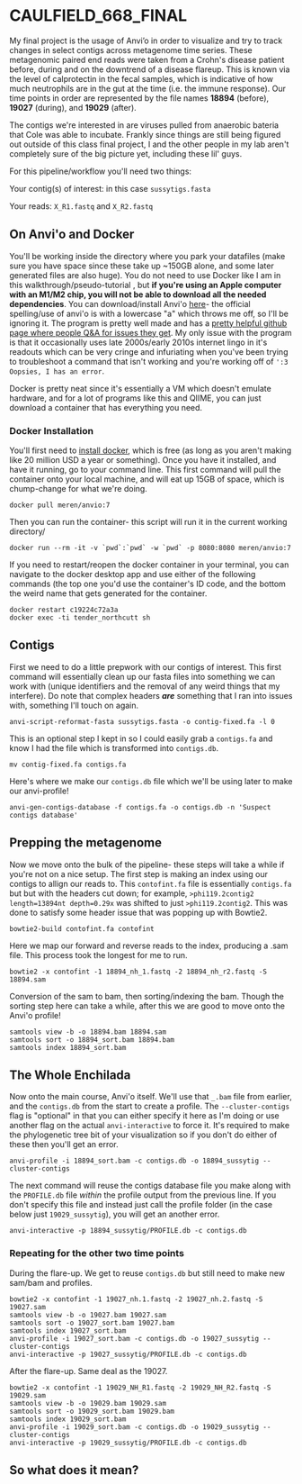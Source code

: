 # CAULFIELD_668_FINAL

My final project is the usage of Anvi’o in order to visualize and try to track changes in select contigs across metagenome time series. These metagenomic paired end reads were taken from a Crohn's disease patient before, during and on the downtrend of a disease flareup. This is known via the level of calprotectin in the fecal samples, which is indicative of how much neutrophils are in the gut at the time (i.e. the immune response). Our time points in order are represented by the file names **18894** (before), **19027** (during), and **19029** (after).

The contigs we're interested in are viruses pulled from anaerobic bateria that Cole was able to incubate. Frankly since things are still being figured out outside of this class final project, I and the other people in my lab aren't completely sure of the big picture yet, including these lil' guys.

For this pipeline/workflow you'll need two things:

Your contig(s) of interest: in this case ```sussytigs.fasta``` 

Your reads: ```X_R1.fastq``` and ```X_R2.fastq``` 



## On Anvi'o and Docker
You'll be working inside the directory where you park your datafiles (make sure you have space since these take up ~150GB alone, and some later generated files are also huge). You do not need to use Docker like I am in this walkthrough/pseudo-tutorial , but **if you're using an Apple computer with an M1/M2 chip, you will not be able to download all the needed dependencies**. You can download/install Anvi'o [here](https://anvio.org/install/)- the official spelling/use of anvi'o is with a lowercase "a" which throws me off, so I'll be ignoring it. The program is pretty well made and has a [pretty helpful github page where people Q&A for issues they get](https://github.com/merenlab/anvio/issues/). My only issue with the program is that it occasionally uses late 2000s/early 2010s internet lingo in it's readouts which can be very cringe and infuriating when you've been trying to troubleshoot a command that isn't working and you're working off of  ```':3 Oopsies, I has an error```.

Docker is pretty neat since it's essentially a VM which doesn't emulate hardware, and for a lot of programs like this and QIIME, you can just download a container that has everything you need.

### Docker Installation
You'll first need to [install docker](https://www.docker.com/get-started/), which is free (as long as you aren't making like 20 million USD a year or something). Once you have it installed, and have it running, go to your command line. This first command will pull the container onto your local machine, and will eat up 15GB of space, which is chump-change for what we're doing.
```
docker pull meren/anvio:7
```
Then you can run the container- this script will run it in the current working directory/
```
docker run --rm -it -v `pwd`:`pwd` -w `pwd` -p 8080:8080 meren/anvio:7
```
If you need to restart/reopen the docker container in your terminal, you can navigate to the docker desktop app and use either of the following commands (the top one you'd use the container's ID code, and the bottom the weird name that gets generated for the container.
```
docker restart c19224c72a3a 
docker exec -ti tender_northcutt sh
```

## Contigs

First we need to do a little prepwork with our contigs of interest. This first command will essentially clean up our fasta files into something we can work with (unique identifiers and the removal of any weird things that my interfere). Do note that complex headers ***are*** something that I ran into issues with, something I'll touch on again.
```
anvi-script-reformat-fasta sussytigs.fasta -o contig-fixed.fa -l 0 
```
This is an optional step I kept in so I could easily grab a ```contigs.fa``` and know I had the file which is transformed into ```contigs.db```.
```
mv contig-fixed.fa contigs.fa
```
Here's where we make our ```contigs.db``` file which we'll be using later to make our anvi-profile!
```
anvi-gen-contigs-database -f contigs.fa -o contigs.db -n 'Suspect contigs database'
```


## Prepping the metagenome

Now we move onto the bulk of the pipeline- these steps will take a while if you're not on a nice setup. The first step is making an index using our contigs to allign our reads to. This ```contofint.fa``` file is essentially ```contigs.fa``` but but with the headers cut down; for example, ```>phi119.2contig2 length=13894nt depth=0.29x``` was shifted to just ```>phi119.2contig2```. This was done to satisfy some header issue that was popping up with Bowtie2.

```
bowtie2-build contofint.fa contofint
```
Here we map our forward and reverse reads to the index, producing a .sam file. This process took the longest for me to run. 
```
bowtie2 -x contofint -1 18894_nh_1.fastq -2 18894_nh_r2.fastq -S 18894.sam
```
Conversion of the sam to bam, then sorting/indexing the bam. Though the sorting step here can take a while, after this we are good to move onto the Anvi'o profile!
```
samtools view -b -o 18894.bam 18894.sam 
samtools sort -o 18894_sort.bam 18894.bam 
samtools index 18894_sort.bam
```


## The Whole Enchilada
Now onto the main course, Anvi'o itself. We'll use that ```_.bam``` file from earlier, and the ```contigs.db``` from the start to create a profile. The ```--cluster-contigs``` flag is "optional" in that you can either specify it here as I'm doing or use another flag on the actual ```anvi-interactive``` to force it. It's required to make the phylogenetic tree bit of your visualization so if you don't do either of these then you'll get an error.
```
anvi-profile -i 18894_sort.bam -c contigs.db -o 18894_sussytig --cluster-contigs
```
The next command will reuse the contigs database file you make along with the ```PROFILE.db``` file *within* the profile output from the previous line. If you don't specify this file and instead just call the profile folder (in the case below just ```19029_sussytig```), you will get an another error.
```
anvi-interactive -p 18894_sussytig/PROFILE.db -c contigs.db 
```



### Repeating for the other two time points

During the flare-up. We get to reuse ```contigs.db``` but still need to make new sam/bam and profiles.
```
bowtie2 -x contofint -1 19027_nh.1.fastq -2 19027_nh.2.fastq -S 19027.sam 
samtools view -b -o 19027.bam 19027.sam 
samtools sort -o 19027_sort.bam 19027.bam 
samtools index 19027_sort.bam
anvi-profile -i 19027_sort.bam -c contigs.db -o 19027_sussytig --cluster-contigs
anvi-interactive -p 19027_sussytig/PROFILE.db -c contigs.db 
```
After the flare-up. Same deal as the 19027.
```
bowtie2 -x contofint -1 19029_NH_R1.fastq -2 19029_NH_R2.fastq -S 19029.sam
samtools view -b -o 19029.bam 19029.sam 
samtools sort -o 19029_sort.bam 19029.bam 
samtools index 19029_sort.bam
anvi-profile -i 19029_sort.bam -c contigs.db -o 19029_sussytig --cluster-contigs
anvi-interactive -p 19029_sussytig/PROFILE.db -c contigs.db
```
## So what does it mean?
